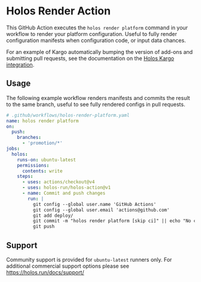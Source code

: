 # Holos Render Action

This GitHub Action executes the `holos render platform` command in your workflow
to render your platform configuration.  Useful to fully render configuration
manifests when configuration code, or input data chances.

For an example of Kargo automatically bumping the version of add-ons and
submitting pull requests, see the documentation on the [Holos Kargo
integration](https://holos.run/docs/kargo/).

## Usage

The following example workflow renders manifests and commits the result to the
same branch, useful to see fully rendered configs in pull requests.

```yaml
# .github/workflows/holos-render-platform.yaml
name: holos render platform
on:
  push:
    branches:
      - 'promotion/*'
jobs:
  holos:
    runs-on: ubuntu-latest
    permissions:
      contents: write
    steps:
      - uses: actions/checkout@v4
      - uses: holos-run/holos-action@v1
      - name: Commit and push changes
        run: |
          git config --global user.name 'GitHub Actions'
          git config --global user.email 'actions@github.com'
          git add deploy/
          git commit -m "holos render platform [skip ci]" || echo "No changes to commit"
          git push
```

## Support

Community support is provided for `ubuntu-latest` runners only.  For additional
commercial support options please see https://holos.run/docs/support/

